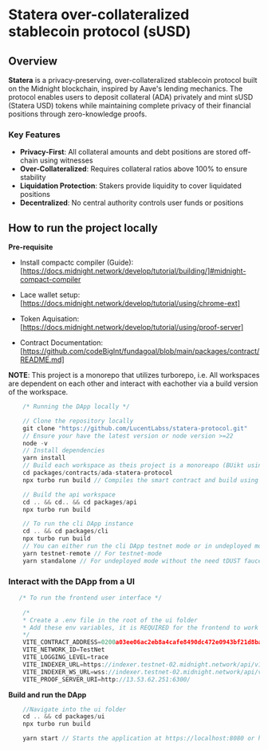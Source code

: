 # Statera over-collateralized stablecoin protocol (sUSD)
## Overview
**Statera** is a privacy-preserving, over-collateralized stablecoin protocol built on the Midnight blockchain, inspired by Aave's lending mechanics. The protocol enables users to deposit collateral (ADA) privately and mint sUSD (Statera USD) tokens while maintaining complete privacy of their financial positions through zero-knowledge proofs.

### Key Features
- **Privacy-First**: All collateral amounts and debt positions are stored off-chain using witnesses
- **Over-Collateralized**: Requires collateral ratios above 100% to ensure stability
- **Liquidation Protection**: Stakers provide liquidity to cover liquidated positions
- **Decentralized**: No central authority controls user funds or positions

## How to run the project locally
**Pre-requisite**

- Install compactc compiler (Guide): [https://docs.midnight.network/develop/tutorial/building/]#midnight-compact-compiler

- Lace wallet setup: [https://docs.midnight.network/develop/tutorial/using/chrome-ext]

- Token Aquisation: [https://docs.midnight.network/develop/tutorial/using/proof-server]

- Contract Documentation: [https://github.com/codeBigInt/fundagoal/blob/main/packages/contract/README.md]

**NOTE**: This project is a monorepo that utilizes turborepo, i.e. All workspaces are dependent on each other and interact with eachother via a build version of the workspace.

```js
    /* Running the DApp locally */

    // Clone the repository locally
    git clone "https://github.com/LucentLabss/statera-protocol.git"
    // Ensure your have the latest version or node version >=22
    node -v
    // Install dependencies
    yarn install
    // Build each workspace as theis project is a monoreapo (BUikt using turbo repo)
    cd packages/contracts/ada-statera-protocol
    npx turbo run build // Compiles the smart contract and build using compactc copiler and builds the contract workspace

    // Build the api workspace
    cd .. && cd.. && cd packages/api
    npx turbo run build

    // To run the cli DApp instance
    cd .. && cd packages/cli
    npx turbo run build
    // You can either run the cli DApp testnet mode or in undeployed mode
    yarn testnet-remote // For testnet-mode
    yarn standalone // For undeployed mode without the need tDUST faucet
```

### Interact with the DApp from a UI
```ts
   /* To run the frontend user interface */
    
    /* 
    * Create a .env file in the root of the ui folder
    * Add these env variables, it is REQUIRED for the frontend to work 
    */
    VITE_CONTRACT_ADDRESS=0200a03ee06ac2eb8a4cafe8490dc472e0943bf21d8baa4bec46405fd9ea9e89321a
    VITE_NETWORK_ID=TestNet
    VITE_LOGGING_LEVEL=trace
    VITE_INDEXER_URL=https://indexer.testnet-02.midnight.network/api/v1/graphql
    VITE_INDEXER_WS_URL=wss://indexer.testnet-02.midnight.network/api/v1/graphql/ws
    VITE_PROOF_SERVER_URI=http://13.53.62.251:6300/
```

**Build and run the DApp**

```ts
    //Navigate into the ui folder
    cd .. && cd packages/ui
    npx turbo run build

    yarn start // Starts the application at https://localhost:8080 or https://127.0.0.1:8080
```
